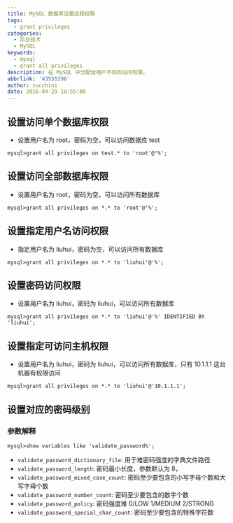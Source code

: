 ```yaml
---
title: MySQL 数据库设置远程权限
tags:
  - grant privileges
categories:
  - 后台技术
  - MySQL
keywords:
  - mysql
  - grant all privileges
description: 在 MySQL 中分配给用户不同的访问权限。
abbrlink: '43555396'
author: zucchini
date: 2016-04-29 10:55:00
---
```


## 设置访问单个数据库权限 

-   设置用户名为 root，密码为空，可以访问数据库 test

```shell
mysql>grant all privileges on test.* to 'root'@'%';
```

## 设置访问全部数据库权限 

-   设置用户名为 root，密码为空，可以访问所有数据库

```shell
mysql>grant all privileges on *.* to 'root'@'%';
```

## 设置指定用户名访问权限 

-   指定用户名为 liuhui，密码为空，可以访问所有数据库

```shell
mysql>grant all privileges on *.* to 'liuhui'@'%';
```

## 设置密码访问权限 

-  设置用户名为 liuhui，密码为 liuhui，可以访问所有数据库

```shell
mysql>grant all privileges on *.* to 'liuhui'@'%' IDENTIFIED BY 'liuhui';
```

## 设置指定可访问主机权限 

-   设置用户名为 liuhui，密码为 liuhui，可以访问所有数据库，只有 10.1.1.1 这台机器有权限访问

```shell
mysql>grant all privileges on *.* to 'liuhui'@'10.1.1.1';
```

## 设置对应的密码级别 

###   参数解释

```shell
mysql>show variables like 'validate_password%';
```

-   `validate_password_dictionary_file`: 用于难密码强度的字典文件路径
-   `validate_password_length`: 密码最小长度，参数默认为 8，
-   `validate_password_mixed_case_count`: 密码至少要包含的小写字母个数和大写字母个数
-   `validate_password_number_count`: 密码至少要包含的数字个数
-   `validate_password_policy`: 密码强度难 0/LOW 1/MEDIUM 2/STRONG
-   `validate_password_special_char_count`: 密码至少要包含的特殊字符数


